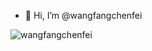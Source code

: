 - 👋 Hi, I’m @wangfangchenfei
<img align="left" src="https://github-readme-stats.vercel.app/api?username=wangfangchenfei&show_icons=true&icon_color=0366d6&bg_color=ffffff&hide_title=true&hide=contribs&include_all_commits=true" alt="wangfangchenfei"/>
